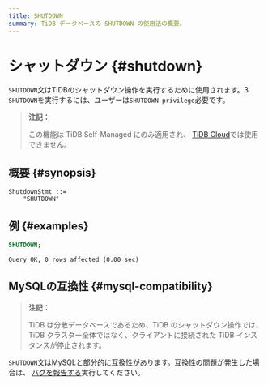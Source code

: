 ```yaml
---
title: SHUTDOWN
summary: TiDB データベースの SHUTDOWN の使用法の概要。
---
```


# シャットダウン {#shutdown}

`SHUTDOWN`文はTiDBのシャットダウン操作を実行するために使用されます。3 `SHUTDOWN`を実行するには、ユーザーは`SHUTDOWN privilege`必要です。

> **注記：**
>
> この機能は TiDB Self-Managed にのみ適用され、 [TiDB Cloud](https://docs.pingcap.com/tidbcloud/)では使用できません。

## 概要 {#synopsis}

```ebnf+diagram
ShutdownStmt ::=
    "SHUTDOWN"
```

## 例 {#examples}

```sql
SHUTDOWN;
```

    Query OK, 0 rows affected (0.00 sec)

## MySQLの互換性 {#mysql-compatibility}

> **注記：**
>
> TiDB は分散データベースであるため、TiDB のシャットダウン操作では、TiDB クラスター全体ではなく、クライアントに接続された TiDB インスタンスが停止されます。

`SHUTDOWN`文はMySQLと部分的に互換性があります。互換性の問題が発生した場合は、 [バグを報告する](https://docs.pingcap.com/tidb/stable/support)実行してください。
